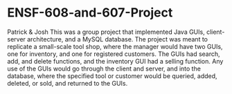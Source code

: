 # ENSF-608-and-607-Project
Patrick &amp; Josh
This was a group project that implemented Java GUIs, client-server architecture, and a MySQL database. The project was meant to replicate a small-scale tool shop,
where the manager would have two GUIs, one for inventory, and one for registered customers. The GUIs had search, add, and delete functions, and the inventory GUI had 
a selling function. Any use of the GUIs would go through the client and server, and into the database, where the specified tool or customer would be queried, added, deleted,
or sold, and returned to the GUIs.
